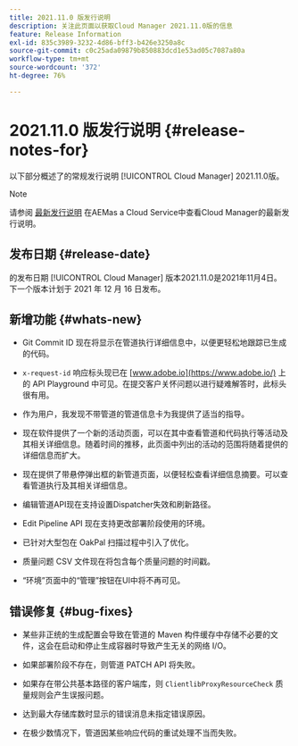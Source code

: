 ```yaml
---
title: 2021.11.0 版发行说明
description: 关注此页面以获取Cloud Manager 2021.11.0版的信息
feature: Release Information
exl-id: 835c3989-3232-4d86-bff3-b426e3250a8c
source-git-commit: c0c25ada09879b850883dcd1e53ad05c7087a80a
workflow-type: tm+mt
source-wordcount: '372'
ht-degree: 76%

---
```


# 2021.11.0 版发行说明 {#release-notes-for}

以下部分概述了的常规发行说明 [!UICONTROL Cloud Manager] 2021.11.0版。

>[!NOTE]
>请参阅 [最新发行说明](https://experienceleague.adobe.com/docs/experience-manager-cloud-service/onboarding/getting-access/release-notes-cloud-manager/release-notes-cm-current.html?lang=en#getting-access) 在AEMas a Cloud Service中查看Cloud Manager的最新发行说明。

## 发布日期 {#release-date}

的发布日期 [!UICONTROL Cloud Manager] 版本2021.11.0是2021年11月4日。
下一个版本计划于 2021 年 12 月 16 日发布。

## 新增功能 {#whats-new}

* Git Commit ID 现在将显示在管道执行详细信息中，以便更轻松地跟踪已生成的代码。

* `x-request-id` 响应标头现已在 [www.adobe.io](https://www.adobe.io/) 上的 API Playground 中可见。在提交客户关怀问题以进行疑难解答时，此标头很有用。

* 作为用户，我发现不带管道的管道信息卡为我提供了适当的指导。

* 现在软件提供了一个新的活动页面，可以在其中查看管道和代码执行等活动及其相关详细信息。随着时间的推移，此页面中列出的活动的范围将随着提供的详细信息而扩大。

* 现在提供了带悬停弹出框的新管道页面，以便轻松查看详细信息摘要。可以查看管道执行及其相关详细信息。

* 编辑管道API现在支持设置Dispatcher失效和刷新路径。

* Edit Pipeline API 现在支持更改部署阶段使用的环境。

* 已针对大型包在 OakPal 扫描过程中引入了优化。

* 质量问题 CSV 文件现在将包含每个质量问题的时间戳。

* “环境”页面中的“管理”按钮在UI中将不再可见。

## 错误修复 {#bug-fixes}

* 某些非正统的生成配置会导致在管道的 Maven 构件缓存中存储不必要的文件，这会在启动和停止生成容器时导致产生无关的网络 I/O。

* 如果部署阶段不存在，则管道 PATCH API 将失败。

* 如果存在带公共基本路径的客户端库，则 `ClientlibProxyResourceCheck` 质量规则会产生误报问题。

* 达到最大存储库数时显示的错误消息未指定错误原因。

* 在极少数情况下，管道因某些响应代码的重试处理不当而失败。
